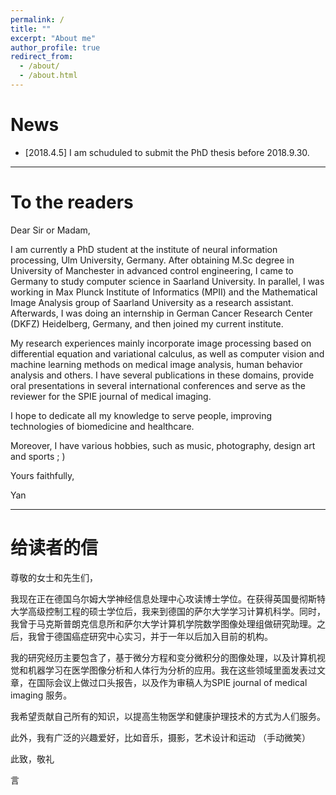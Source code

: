 ```yaml
---
permalink: /
title: ""
excerpt: "About me"
author_profile: true
redirect_from: 
  - /about/
  - /about.html
---
```


# News
* [2018.4.5] I am schuduled to submit the PhD thesis before 2018.9.30.


---

# To the readers

Dear Sir or Madam,

I am currently a PhD student at the institute of neural information processing, Ulm University, Germany. After obtaining M.Sc degree in University of Manchester in advanced control engineering, I came to Germany to study computer science in Saarland University. In parallel, I was working in Max Plunck Institute of Informatics (MPII) and the Mathematical Image Analysis group of Saarland University as a research assistant. Afterwards, I was doing an internship in German Cancer Research Center (DKFZ) Heidelberg, Germany, and then joined my current institute. 

My research experiences mainly incorporate image processing based on differential equation and variational calculus, as well as computer vision and machine learning methods on medical image analysis, human behavior analysis and others. I have several publications in these domains, provide oral presentations in several international conferences and serve as the reviewer for the SPIE journal of medical imaging. 

I hope to dedicate all my knowledge to serve people, improving technologies of biomedicine and healthcare. 

Moreover, I have various hobbies, such as music, photography, design art and sports ; )

Yours faithfully,

Yan

---

# 给读者的信

尊敬的女士和先生们，

我现在正在德国乌尔姆大学神经信息处理中心攻读博士学位。在获得英国曼彻斯特大学高级控制工程的硕士学位后，我来到德国的萨尔大学学习计算机科学。同时，我曾于马克斯普朗克信息所和萨尔大学计算机学院数学图像处理组做研究助理。之后，我曾于德国癌症研究中心实习，并于一年以后加入目前的机构。

我的研究经历主要包含了，基于微分方程和变分微积分的图像处理，以及计算机视觉和机器学习在医学图像分析和人体行为分析的应用。我在这些领域里面发表过文章，在国际会议上做过口头报告，以及作为审稿人为SPIE journal of medical imaging 服务。

我希望贡献自己所有的知识，以提高生物医学和健康护理技术的方式为人们服务。

此外，我有广泛的兴趣爱好，比如音乐，摄影，艺术设计和运动 （手动微笑）

此致，敬礼

言






